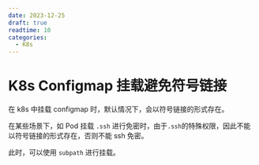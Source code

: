 ```yaml
---
date: 2023-12-25
draft: true
readtime: 10
categories:
  - K8s
---
```


# K8s Configmap 挂载避免符号链接

在 k8s 中挂载 configmap 时，默认情况下，会以符号链接的形式存在。

在某些场景下，如 Pod 挂载 `.ssh` 进行免密时，由于`.ssh`的特殊权限，因此不能以符号链接的形式存在，否则不能 ssh 免密。

此时，可以使用 `subpath` 进行挂载。

<!-- more -->